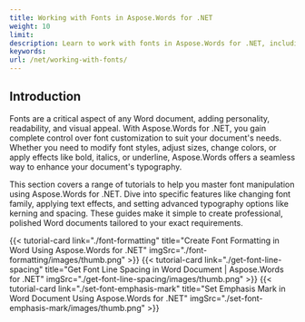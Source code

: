 ```yaml
---
title: Working with Fonts in Aspose.Words for .NET  
weight: 10
limit:
description: Learn to work with fonts in Aspose.Words for .NET, including changing font styles, sizes, colors, effects, and more. Enhance your Word documents with ease.
keywords:
url: /net/working-with-fonts/
---
```

## Introduction
  
Fonts are a critical aspect of any Word document, adding personality, readability, and visual appeal. With Aspose.Words for .NET, you gain complete control over font customization to suit your document's needs. Whether you need to modify font styles, adjust sizes, change colors, or apply effects like bold, italics, or underline, Aspose.Words offers a seamless way to enhance your document's typography.  

This section covers a range of tutorials to help you master font manipulation using Aspose.Words for .NET. Dive into specific features like changing font family, applying text effects, and setting advanced typography options like kerning and spacing. These guides make it simple to create professional, polished Word documents tailored to your exact requirements.

{{< tutorial-card link="./font-formatting" title="Create Font Formatting in Word Using Aspose.Words for .NET" imgSrc="./font-formatting/images/thumb.png" >}}
{{< tutorial-card link="./get-font-line-spacing" title="Get Font Line Spacing in Word Document | Aspose.Words for .NET" imgSrc="./get-font-line-spacing/images/thumb.png" >}}
{{< tutorial-card link="./set-font-emphasis-mark" title="Set Emphasis Mark in Word Document Using Aspose.Words for .NET" imgSrc="./set-font-emphasis-mark/images/thumb.png" >}}

